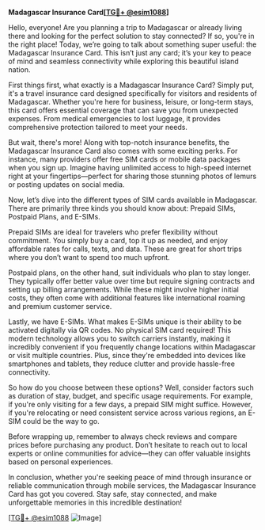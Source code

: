**Madagascar Insurance Card[[TG💪+ @esim1088](https://t.me/s/esim1088)]**

Hello, everyone! Are you planning a trip to Madagascar or already living there and looking for the perfect solution to stay connected? If so, you're in the right place! Today, we’re going to talk about something super useful: the Madagascar Insurance Card. This isn’t just any card; it’s your key to peace of mind and seamless connectivity while exploring this beautiful island nation.

First things first, what exactly is a Madagascar Insurance Card? Simply put, it's a travel insurance card designed specifically for visitors and residents of Madagascar. Whether you're here for business, leisure, or long-term stays, this card offers essential coverage that can save you from unexpected expenses. From medical emergencies to lost luggage, it provides comprehensive protection tailored to meet your needs.

But wait, there's more! Along with top-notch insurance benefits, the Madagascar Insurance Card also comes with some exciting perks. For instance, many providers offer free SIM cards or mobile data packages when you sign up. Imagine having unlimited access to high-speed internet right at your fingertips—perfect for sharing those stunning photos of lemurs or posting updates on social media.

Now, let’s dive into the different types of SIM cards available in Madagascar. There are primarily three kinds you should know about: Prepaid SIMs, Postpaid Plans, and E-SIMs. 

Prepaid SIMs are ideal for travelers who prefer flexibility without commitment. You simply buy a card, top it up as needed, and enjoy affordable rates for calls, texts, and data. These are great for short trips where you don’t want to spend too much upfront.

Postpaid plans, on the other hand, suit individuals who plan to stay longer. They typically offer better value over time but require signing contracts and setting up billing arrangements. While these might involve higher initial costs, they often come with additional features like international roaming and premium customer service.

Lastly, we have E-SIMs. What makes E-SIMs unique is their ability to be activated digitally via QR codes. No physical SIM card required! This modern technology allows you to switch carriers instantly, making it incredibly convenient if you frequently change locations within Madagascar or visit multiple countries. Plus, since they're embedded into devices like smartphones and tablets, they reduce clutter and provide hassle-free connectivity.

So how do you choose between these options? Well, consider factors such as duration of stay, budget, and specific usage requirements. For example, if you're only visiting for a few days, a prepaid SIM might suffice. However, if you're relocating or need consistent service across various regions, an E-SIM could be the way to go.

Before wrapping up, remember to always check reviews and compare prices before purchasing any product. Don’t hesitate to reach out to local experts or online communities for advice—they can offer valuable insights based on personal experiences.

In conclusion, whether you're seeking peace of mind through insurance or reliable communication through mobile services, the Madagascar Insurance Card has got you covered. Stay safe, stay connected, and make unforgettable memories in this incredible destination!

[[TG💪+ @esim1088](https://t.me/s/esim1088) ![Image](https://i.postimg.cc/Y0z9fWf4/image.png)]